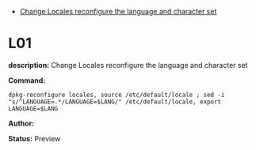 - [Change Locales reconfigure the language and character set](#l01)

# L01

**description:** Change Locales reconfigure the language and character set

**Command:** 
~~~
dpkg-reconfigure locales, source /etc/default/locale ; sed -i "s/^LANGUAGE=.*/LANGUAGE=$LANG/" /etc/default/locale, export LANGUAGE=$LANG
~~~

**Author:** 

**Status:** Preview


